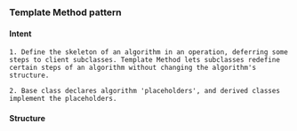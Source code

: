 ### Template Method pattern

#### Intent
    1. Define the skeleton of an algorithm in an operation, deferring some steps to client subclasses. Template Method lets subclasses redefine certain steps of an algorithm without changing the algorithm's structure.
    
    2. Base class declares algorithm 'placeholders', and derived classes implement the placeholders.
    
#### Structure

[Structure]: https://sourcemaking.com/files/v2/content/patterns/Template_Method-2x.png 